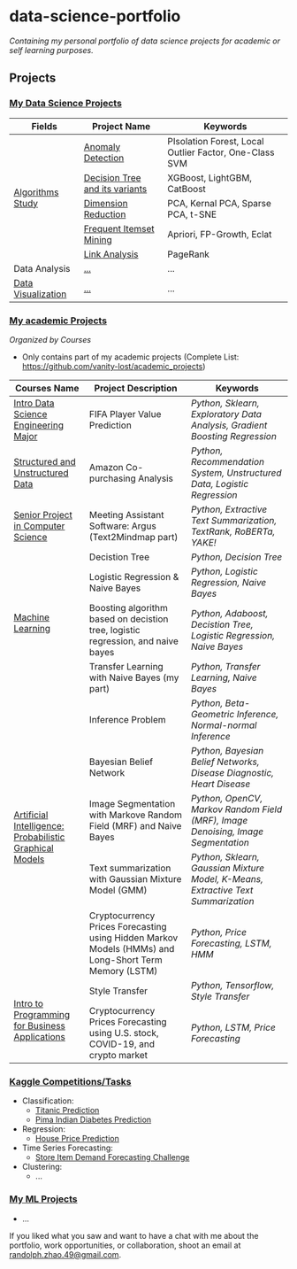 # data-science-portfolio

_Containing my personal portfolio of data science projects for academic or self learning purposes._

## Projects

### [My Data Science Projects](https://github.com/vanity-lost/Data-Science)

<table>
    <thead>
        <tr>
            <th>Fields</th>
            <th>Project Name</th>
            <th>Keywords</th>
        </tr>
    </thead>
    <tbody>
        <tr>
            <td rowspan=5><a href="https://github.com/vanity-lost/Data-Science/tree/main/Algorithms%20Study">Algorithms Study</a></td>
            <td><a href="https://github.com/vanity-lost/Data-Science/tree/main/Algorithms%20Study/Anomaly%20Detection">Anomaly Detection</a></td>
            <td>PIsolation Forest, Local Outlier Factor, One-Class SVM</td>
        </tr>
        <tr>
            <td><a href="https://github.com/vanity-lost/Data-Science/tree/main/Algorithms%20Study/Decision%20Tree%20and%20its%20variants">Decision Tree and its variants</a></td>
            <td>XGBoost, LightGBM, CatBoost</td>
        </tr>
        <tr>
            <td><a href="https://github.com/vanity-lost/Data-Science/tree/main/Algorithms%20Study/Dimension%20Reduction">Dimension Reduction</a></td>
            <td>PCA, Kernal PCA, Sparse PCA, t-SNE</td>
        </tr>
        <tr>
            <td><a href="https://github.com/vanity-lost/Data-Science/tree/main/Algorithms%20Study/Frequent%20Itemset%20Mining">Frequent Itemset Mining</a></td>
            <td>Apriori, FP-Growth, Eclat</td>
        </tr>
        <tr>
            <td><a href="https://github.com/vanity-lost/Data-Science/tree/main/Algorithms%20Study/Link%20Analysis">Link Analysis</a></td>
            <td>PageRank</td>
        </tr>
        <tr>
            <td rowspan=1>Data Analysis</td>
            <td><a href="...">...</a></td>
            <td>...</td>
        </tr>
        <tr>
            <td rowspan=1><a href="https://github.com/vanity-lost/Data-Science/tree/main/Data%20Visualization">Data Visualization</a></td>
            <td><a href="...">...</a></td>
            <td>...</td>
        </tr>
    </tbody>
</table>

### [My academic Projects](https://github.com/vanity-lost/academic_projects)

_Organized by Courses_

- Only contains part of my academic projects (Complete List: https://github.com/vanity-lost/academic_projects)

<table>
    <thead>
        <tr>
            <th>Courses Name</th>
            <th>Project Description</th>
            <th>Keywords</th>
        </tr>
    </thead>
    <tbody>
        <tr>
            <td><a href="https://github.com/vanity-lost/academic_projects/tree/main/CWRU/CSDS%20133%20Projects">Intro Data Science Engineering Major</a></td>
            <td>FIFA Player Value Prediction</td>
            <td><em>Python, Sklearn, Exploratory Data Analysis, Gradient Boosting Regression</em></td>
        </tr>
        <tr>
            <td><a href="https://github.com/vanity-lost/academic_projects/tree/main/CWRU/CSDS%20234%20Projects">Structured and Unstructured Data</a></td>
            <td>Amazon Co-purchasing Analysis</td>
            <td><em>Python, Recommendation System, Unstructured Data, Logistic Regression</em></td>
        </tr>
        <tr>
            <td><a href="https://github.com/vanity-lost/academic_projects/tree/main/CWRU/CSDS%20395%20Projects">Senior Project in Computer Science</a></td>
            <td>Meeting Assistant Software: Argus (Text2Mindmap part)</td>
            <td><em>Python, Extractive Text Summarization, TextRank, RoBERTa, YAKE!</em></td>
        </tr>
        <tr>
            <td rowspan=4><a href="https://github.com/vanity-lost/academic_projects/tree/main/CWRU/CSDS%20440">Machine Learning</a></td>
            <td>Decistion Tree</td>
            <td><em>Python, Decision Tree</em></td>
        </tr>
        <tr>
            <td>Logistic Regression & Naive Bayes</td>
            <td><em>Python, Logistic Regression, Naive Bayes</em></td>
        </tr>
        <tr>
            <td>Boosting algorithm based on decistion tree, logistic regression, and naive bayes</td>
            <td><em>Python, Adaboost, Decistion Tree, Logistic Regression, Naive Bayes</em></td>
        </tr>
        <tr>
            <td>Transfer Learning with Naive Bayes (my part)</td>
            <td><em>Python, Transfer Learning, Naive Bayes</em></td>
        </tr>
        <tr>
            <td rowspan=5><a href="https://github.com/vanity-lost/academic_projects/tree/main/CWRU/CSDS%20491">Artificial Intelligence: Probabilistic Graphical Models</a></td>
            <td>Inference Problem</td>
            <td><em>Python, Beta-Geometric Inference, Normal-normal Inference</em></td>
        </tr>
        <tr>
            <td>Bayesian Belief Network</td>
            <td><em>Python, Bayesian Belief Networks, Disease Diagnostic, Heart Disease</em></td>
        </tr>
        <tr>
            <td>Image Segmentation with Markove Random Field (MRF) and Naive Bayes</td>
            <td><em>Python, OpenCV, Markov Random Field (MRF), Image Denoising, Image Segmentation</em></td>
        </tr>
        <tr>
            <td>Text summarization with Gaussian Mixture Model (GMM)</td>
            <td><em>Python, Sklearn, Gaussian Mixture Model, K-Means, Extractive Text Summarization</em></td>
        </tr>
        <tr>
            <td>Cryptocurrency Prices Forecasting using Hidden Markov Models (HMMs) and Long-Short Term Memory (LSTM)</td>
            <td><em>Python, Price Forecasting, LSTM, HMM</em></td>
        </tr>
        <tr>
            <td rowspan=2><a href="https://github.com/vanity-lost/academic_projects/tree/main/CWRU/DESN%20210%20Projects">Intro to Programming for Business Applications</a></td>
            <td>Style Transfer</td>
            <td><em>Python, Tensorflow, Style Transfer</em></td>
        </tr>
        <tr>
            <td>Cryptocurrency Prices Forecasting using U.S. stock, COVID-19, and crypto market</td>
            <td><em>Python, LSTM, Price Forecasting</em></td>
        </tr>
    </tbody>
</table>

### [Kaggle Competitions/Tasks](https://github.com/vanity-lost/Kaggle-Projects)

- Classification:
  - [Titanic Prediction](https://github.com/vanity-lost/Kaggle-Projects/tree/main/Titanic%20Prediction)
  - [Pima Indian Diabetes Prediction](https://github.com/vanity-lost/Kaggle-Projects/tree/main/Pima%20Indian%20Diabetes%20Prediction)
- Regression:
  - [House Price Prediction](https://github.com/vanity-lost/Kaggle-Projects/tree/main/House%20Price%20Prediction)
- Time Series Forecasting:
  - [Store Item Demand Forecasting Challenge](https://github.com/vanity-lost/Kaggle-Projects/tree/main/Store%20Item%20Demand%20Forecasting%20Challenge)
- Clustering:
  - ...

### [My ML Projects](https://github.com/vanity-lost/ml_projects)

- ...

If you liked what you saw and want to have a chat with me about the portfolio, work opportunities, or collaboration, shoot an email at randolph.zhao.49@gmail.com.
